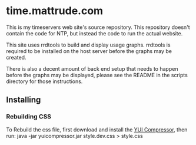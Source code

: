 # time.mattrude.com #

This is my timeservers web site's source repository.  This repository doesn't contain the code for NTP, but instead the code to run the actual website.

This site uses rrdtools to build and display usage graphs.  rrdtools is required to be installed on the host server before the graphs may be created.

There is also a decent amount of back end setup that needs to happen before the graphs may be displayed, please see the README in the scripts directory for those instructions.

## Installing ##

### Rebuilding CSS ###
To Rebuild the css file, first download and install the [YUI Compressor](https://github.com/yui/yuicompressor), then run:
    java -jar yuicompressor.jar style.dev.css > style.css
